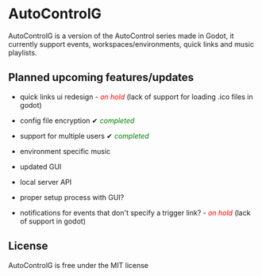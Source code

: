 # AutoControlG
AutoControlG is a version of the AutoControl series made in Godot, it currently support events, workspaces/environments, quick links and music playlists.

<h2>Planned upcoming features/updates</h2>

- quick links ui redesign - <i style="color:red;">on hold</i> (lack of support for loading .ico files in godot)


- config file encryption ✔ <i style="color:green;">completed</i>

- support for multiple users ✔ <i style="color:green;">completed</i>


- environment specific music

- updated GUI

- local server API

- proper setup process with GUI?

- notifications for events that don't specify a trigger link? - <i style="color:red;">on hold</i> (lack of support in godot)



<h2>License</h2>

AutoControlG is free under the MIT license
